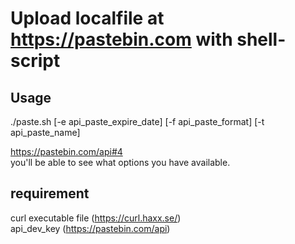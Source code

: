 # Upload localfile at https://pastebin.com with shell-script  

## Usage  
./paste.sh [-e api_paste_expire_date] [-f api_paste_format] [-t api_paste_name] <filename>  

https://pastebin.com/api#4  
you'll be able to see what options you have available.  

## requirement  
curl executable file (https://curl.haxx.se/)  
api_dev_key (https://pastebin.com/api)

